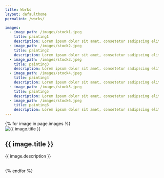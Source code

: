 ```yaml
---
title: Works
layout: defaulthome
permalink: /works/

images:
  - image_path: /images/stock1.jpeg
    title: painting1
    description: Lorem ipsum dolor sit amet, consetetur sadipscing elitr, sed diam nonumy eirmod tempor invidunt ut labore et dolore magna aliquyam erat, sed diam voluptua. At vero eos et accusam et justo duo dolores et ea rebum. Stet clita kasd gubergren, no sea takimata sanctus est Lorem ipsum dolor sit amet.
  - image_path: /images/stock2.jpeg
    title: painting2
    description: Lorem ipsum dolor sit amet, consetetur sadipscing elitr, sed diam nonumy eirmod tempor invidunt ut labore et dolore magna aliquyam erat, sed diam voluptua. At vero eos et accusam et justo duo dolores et ea rebum. Stet clita kasd gubergren, no sea takimata sanctus est Lorem ipsum dolor sit amet.
  - image_path: /images/stock3.jpeg
    title: painting3
    description: Lorem ipsum dolor sit amet, consetetur sadipscing elitr, sed diam nonumy eirmod tempor invidunt ut labore et dolore magna aliquyam erat, sed diam voluptua. At vero eos et accusam et justo duo dolores et ea rebum. Stet clita kasd gubergren, no sea takimata sanctus est Lorem ipsum dolor sit amet.
  - image_path: /images/stock4.jpeg
    title: painting4
    description: Lorem ipsum dolor sit amet, consetetur sadipscing elitr, sed diam nonumy eirmod tempor invidunt ut labore et dolore magna aliquyam erat, sed diam voluptua. At vero eos et accusam et justo duo dolores et ea rebum. Stet clita kasd gubergren, no sea takimata sanctus est Lorem ipsum dolor sit amet.
  - image_path: /images/stock5.jpeg
    title: painting5
    description: Lorem ipsum dolor sit amet, consetetur sadipscing elitr, sed diam nonumy eirmod tempor invidunt ut labore et dolore magna aliquyam erat, sed diam voluptua. At vero eos et accusam et justo duo dolores et ea rebum. Stet clita kasd gubergren, no sea takimata sanctus est Lorem ipsum dolor sit amet.
  - image_path: /images/stock6.jpeg
    title: painting6
    description: Lorem ipsum dolor sit amet, consetetur sadipscing elitr, sed diam nonumy eirmod tempor invidunt ut labore et dolore magna aliquyam erat, sed diam voluptua. At vero eos et accusam et justo duo dolores et ea rebum. Stet clita kasd gubergren, no sea takimata sanctus est Lorem ipsum dolor sit amet.
---
```


<div class="photo-gallery">
  {% for image in page.images %}
    <div class="photo">
      <img src="{{ image.image_path }}" alt="{{ image.title }}">
      <div class="content">
        <h2>{{ image.title }}</h2>
        <p>{{ image.description }}</p>
      </div>
      <br style="clear:both">
    </div>
  {% endfor %}
</div>
</ul>

<!-- {% for post in site.posts %}
  <h3><a href="{{post.url | prepend:site.baseurl}}">{{post.title}}</a></h3>
{% endfor %} -->
